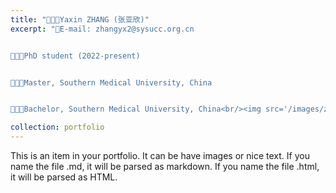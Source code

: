 ```yaml
---
title: "👩🏻‍🎓Yaxin ZHANG (张亚欣)"
excerpt: "📮E-mail: zhangyx2@sysucc.org.cn


👩🏻‍🔬PhD student (2022-present)


👩🏻‍🎓Master, Southern Medical University, China


👩🏻‍🎓Bachelor, Southern Medical University, China<br/><img src='/images/zhangyaxin.png'>"

collection: portfolio
---
```


This is an item in your portfolio. It can be have images or nice text. If you name the file .md, it will be parsed as markdown. If you name the file .html, it will be parsed as HTML. 
